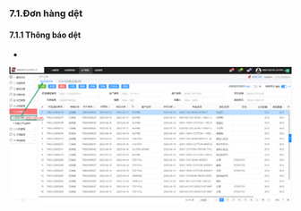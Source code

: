 ### 7.1.Đơn hàng dệt
#### 7.1.1 Thông báo dệt
- 
![!](../../../assets/qualityMng/qualityMng1.png "")
